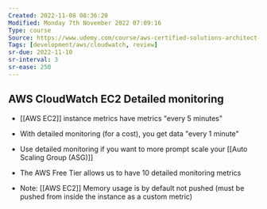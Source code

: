 ```yaml
---
Created: 2022-11-08 08:36:20
Modified: Monday 7th November 2022 07:09:16
Type: course
Source: https://www.udemy.com/course/aws-certified-solutions-architect-associate-saa-c01/?xref=E0Aed11STH4LPUQvCz0GJFABTmM=
Tags: [development/aws/cloudwatch, review]
sr-due: 2022-11-10
sr-interval: 3
sr-ease: 250
---
```


## AWS CloudWatch EC2 Detailed monitoring

- [[AWS EC2]] instance metrics have metrics "every 5 minutes"
- With detailed monitoring (for a cost), you get data "every 1 minute"
- Use detailed monitoring if you want to more prompt scale your [[Auto Scaling Group (ASG)]]
- The AWS Free Tier allows us to have 10 detailed monitoring metrics

- Note: [[AWS EC2]] Memory usage is by default not pushed (must be pushed from inside the instance as a custom metric)